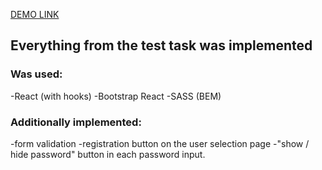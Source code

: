 [DEMO LINK](https://oleksandrmykoliuk.github.io/cyfral-test-task/)

## Everything from the test task was implemented

### Was used:
-React (with hooks)
-Bootstrap React
-SASS (BEM)

### Additionally implemented:
-form validation
-registration button on the user selection page
-"show / hide password" button in each password input.
